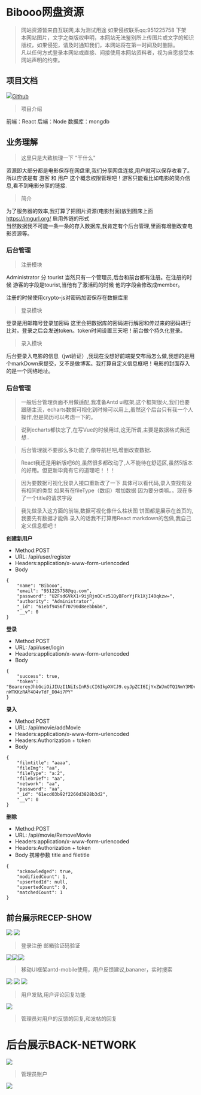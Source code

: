 # Bibooo网盘资源

> 网站资源皆来自互联网,本为测试用途 如果侵权联系qq:951225758 下架<br/>
> 本网站图片，文字之类版权申明，本网站无法鉴别所上传图片或文字的知识版权，如果侵犯，请及时通知我们，本网站将在第一时间及时删除。<br/>
> 凡以任何方式登录本网站或直接、间接使用本网站资料者，视为自愿接受本网站声明的约束。

## 项目文档
 <a href="https://github.com/alin25730"><img src="https://github.githubassets.com/images/icons/emoji/memo.png" class="emoji" >Github</a> 

> 项目介绍<br/>

前端：React   后端：Node  数据库：mongdb 

## 业务理解

> 这里只是大致梳理一下 "干什么" 

资源即大部分都是电影保存在网盘里,我们分享网盘连接,用户就可以保存收看了。 所以应该是有 游客 和 用户 这个概念权限管理吧！游客只能看比如电影的简介信息,看不到电影分享的链接.

> 简介

为了服务器的效率,我打算了把图片资源(电影封面)放到图床上面 https://imgurl.org/ 启用外链的形式<br/>
当然数据我不可能一条一条的存入数据库,我肯定有个后台管理,里面有增删改查电影资源等。

### 后台管理

> 注册模块

Administrator 分 tourist  当然只有一个管理员,后台和前台都有注册。在注册的时候 游客的字段是tourist,当他有了激活码的时候 他的字段会修改成member。


注册的时候使用crypto-js对密码加密保存在数据库里

> 登录模块

登录是用邮箱号登录加密码 这里会把数据库的密码进行解密和传过来的密码进行比对。登录之后会发送token。token时间设置三天吧！前台做个持久化登录。

> 录入模块

后台要录入电影的信息（jwt验证）,我现在没想好前端提交布局怎么做,我想的是用个markDown来提交，又不是做博客。我打算自定义信息框吧！电影的封面存入的是一个网络地址。

### 后台管理

> 一般后台管理页面不用做适配,我准备Antd ui框架,这个框架很火,我们也要跟随主流，echarts数据可视化到时候可以用上,虽然这个后台只有我一个人操作,但是简历可以考虑一下的。

> 说到echarts都快忘了,在写Vue的时候用过,这无所谓,主要是数据格式我还想..

> 后台管理就不要那么多功能了,像导航栏吧,增删改查数据.

> React我还是用新版吧6的,虽然很多都改动了,人不能待在舒适区,虽然5版本的好用。但更新毕竟有它的道理吧！！！

> 因为要数据可视化我录入接口重新改了一下 具体可以看代码,录入查找有没有相同的类型 如果有在fileType（数组）增加数据 因为要分类嘛。。现在多了一个title的请求字段

> 我先做录入这方面的前端,数据可视化像什么柱状图 饼图都是展示在首页的,我要先有数据才能做.录入的话我不打算用React markdown的包做,我自己定义信息框吧！

<b>创建新用户</b>
* Method:POST
* URL: /api/user/register
* Headers:application/x-www-form-urlencoded
* Body
```
{
	"name": "Bibooo",
	"email": "951225758@qq.com",
	"password": "U2FsdGVkX1+9ijRjnQC+z51QyBForYjFk1XjI40qkzw=",
	"authority": "Administrator",
	"_id": "61ebf9456f70790d8eebb6b6",
	"__v": 0
}
```
<b>登录</b>

* Method:POST
* URL: /api/user/login
* Headers:application/x-www-form-urlencoded
* Body
```
{
	"success": true,
	"token": "BearereyJhbGciOiJIUzI1NiIsInR5cCI6IkpXVCJ9.eyJpZCI6IjYxZWJmOTQ1NmY3MDc5MGQ4ZWViYjZiNiIsIm5hbWUiOiJCaWJvb28iLCJhdXRob3JpdHkiOiJBZG1pbmlzdHJhdG9yIiwiaWF0IjoxNjQyODU2OTM4LCJleHAiOjE2NDI4NjU4MjZ9.spW9xshqVbZ8IrhMEZ-nWTKKzRAY4O4vTdF_D04i7PY"
}
```

<b>录入</b>

* Method:POST
* URL: /api/movie/addMovie
* Headers:application/x-www-form-urlencoded
* Headers:Authorization + token
* Body
```
{
	"filmtitle": "aaaa",
	"fileImg": "aa",
	"fileType": "a:2",
	"filebrief": "aa",
	"network": "aa",
	"password": "aa",
	"_id": "61ecd03b92f2260d3828b3d2",
	"__v": 0
}
```

<b>删除</b>

* Method:POST
* URL: /api/movie/RemoveMovie
* Headers:application/x-www-form-urlencoded
* Headers:Authorization + token
* Body 携带参数 title and filetitle
```
{
	"acknowledged": true,
	"modifiedCount": 1,
	"upsertedId": null,
	"upsertedCount": 0,
	"matchedCount": 1
}
```


## 前台展示RECEP-SHOW
<img src = 'https://s3.bmp.ovh/imgs/2022/02/38c863a46f645b65.png' />  <img src = 'https://s3.bmp.ovh/imgs/2022/02/d1482659a975cfe6.png' />

> 登录注册 邮箱验证码验证

<img src = 'https://s3.bmp.ovh/imgs/2022/02/88aa3d0d29bec33d.png' /><img src = 'https://s3.bmp.ovh/imgs/2022/02/9746797b4e8a584d.png' /><img src = 'https://s3.bmp.ovh/imgs/2022/02/9b29a8079181e36f.png' />

> 移动UI框架antd-mobile使用，用户反馈建议,bananer，实时搜索

<img src = 'https://s3.bmp.ovh/imgs/2022/02/8d95bf52518847ce.png' /> <img src = 'https://s3.bmp.ovh/imgs/2022/02/7808f0a68e9f2298.png' /> <img src = 'https://s3.bmp.ovh/imgs/2022/02/88d50d5fb8013d1f.png' />

> 用户发贴,用户评论回复功能

<img src = 'https://s3.bmp.ovh/imgs/2022/02/d3a075d84add4aa7.png' />

> 管理员对用户的反馈的回复,和发帖的回复

# 后台展示BACK-NETWORK

<img src = 'https://s3.bmp.ovh/imgs/2022/02/01d5fe7bb1f52a80.png' />

> 管理员账户

<img src = 'https://s3.bmp.ovh/imgs/2022/02/0009b47869aff1a0.jpg' />



